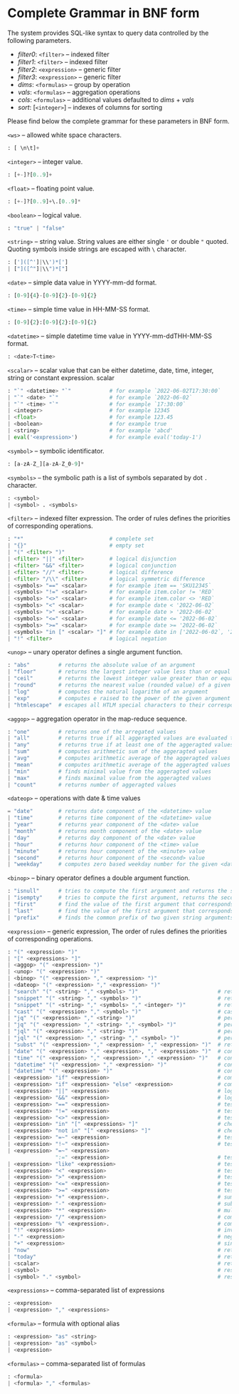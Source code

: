 # Complete Grammar in BNF form

The system provides SQL-like syntax to query data controlled by the following parameters.

* *filter0*: `<filter>` – indexed filter
* *filter1*: `<filter>` – indexed filter
* *filter2*: `<expression>` – generic filter
* *filter3*: `<expression>` – generic filter
* *dims*: `<formulas>` – group by operation
* *vals*: `<formulas>` – aggregation operations
* *cols*: `<formulas>` – additional values defaulted to *dims* + *vals*
* *sort*: [`<integer>`] – indexes of columns for sorting

Please find below the complete grammar for these parameters in BNF form.

`<ws>` – allowed white space characters.
  ```python
  : [ \n\t]+
  ```
`<integer>` – integer value.
  ```python
  : [+-]?[0..9]+
  ```
`<float>` – floating point value.
  ```python
  : [+-]?[0..9]+\.[0..9]*
  ```
`<boolean>` – logical value.
  ```python
  : "true" | "false"
  ```
`<string>` – string value. String values are either single `'` or double `"` quoted. Quoting symbols inside strings are escaped with `\` character.
  ```python
  : [']([^']|\\')*[']
  | ["]([^"]|\\")*["]
  ```
`<date>` – simple data value in YYYY-mm-dd format.
  ```python
  : [0-9]{4}-[0-9]{2}-[0-9]{2}
  ```
`<time>` – simple time value in HH-MM-SS format.
  ```python
  : [0-9]{2}:[0-9]{2}:[0-9]{2}
  ```
`<datetime>` – simple datetime time value in YYYY-mm-ddTHH-MM-SS format.
  ```python
  : <date>T<time>
  ```
`<scalar>` – scalar value that can be either datetime, date, time, integer, string or constant expression.
scalar
  ```python
  : "`" <datetime> "`"            # for example `2022-06-02T17:30:00`
  | "`" <date> "`"                # for example `2022-06-02`
  | "`" <time> "`"                # for example `17:30:00`
  | <integer>                     # for example 12345
  | <float>                       # for example 123.45
  | <boolean>                     # for example true
  | <string>                      # for example 'abcd'
  | eval('<expression>')          # for example eval('today-1')
  ```
`<symbol>` – symbolic identificator.
  ```python
  : [a-zA-Z_][a-zA-Z_0-9]*
  ```
`<symbols>` – the symbolic path is a list of symbols separated by dot `.` character.
  ```python
  : <symbol>
  | <symbol> . <symbols>
  ```
`<filter>`  – indexed filter expression. The order of rules defines the priorities of corresponding operations.
  ```python
  : "*"                           # complete set
  | "{}"                          # empty set
  | "(" <filter> ")"
  | <filter> "||" <filter>        # logical disjunction
  | <filter> "&&" <filter>        # logical conjunction
  | <filter> "//" <filter>        # logical difference
  | <filter> "/\\" <filter>       # logical symmetric difference
  | <symbols> "==" <scalar>       # for example item == 'SKU12345`
  | <symbols> "!=" <scalar>       # for example item.color != 'RED`
  | <symbols> "<>" <scalar>       # for example item.color <> 'RED`
  | <symbols> "<" <scalar>        # for example date < '2022-06-02`
  | <symbols> ">" <scalar>        # for example date > '2022-06-02`
  | <symbols> "<=" <scalar>       # for example date <= '2022-06-02`
  | <symbols> ">=" <scalar>       # for example date >= '2022-06-02`
  | <symbols> "in [" <scalar> "]" # for example date in ['2022-06-02`, '2022-06-01`]
  | "!" <filter>                  # logical negation
  ```

`<unop>` – unary operator defines a single argument function.
  ```python
  : "abs"         # returns the absolute value of an argument
  | "floor"       # returns the largest integer value less than or equal to an argument
  | "ceil"        # returns the lowest integer value greater than or equal to an argument
  | "round"       # returns the nearest value (rounded value) of a given argument
  | "log"         # computes the natural logarithm of an argument
  | "exp"         # computes e raised to the power of the given argument
  | "htmlescape"  # escapes all HTLM special characters to their corresponding entity reference (e.g. &lt;)
  ```

`<aggop>` – aggregation operator in the map-reduce sequence.
  ```python
  : "one"         # returns one of the arregated values
  | "all"         # returns true if all aggeragted values are evaluated to true
  | "any"         # returns true if at least one of the aggeragted values is evaluated to true
  | "sum"         # computes arithmetic sum of the aggeragted values
  | "avg"         # computes arithmetic average of the aggeragted values
  | "mean"        # computes arithmetic average of the aggeragted values
  | "min"         # finds minimal value from the aggeragted values
  | "max"         # finds maximal value from the aggeragted values
  | "count"       # returns number of aggeragted values
  ```

`<dateop>` – operations with date & time values
  ```python
  = "date"        # returns date component of the <datetime> value
  | "time"        # returns time component of the <datetime> value
  | "year"        # returns year component of the <date> value
  | "month"       # returns month component of the <date> value
  | "day"         # returns day component of the <date> value
  | "hour"        # returns hour component of the <time> value
  | "minute"      # returns hour component of the <minute> value
  | "second"      # returns hour component of the <second> value
  | "weekday"     # computes zero based weekday number for the given <datetime> value where week starts from Sunday
  ```

`<binop>` – binary operator defines a double argument function.
  ```python
  : "isnull"      # tries to compute the first argument and returns the second argument if computation is interrupted.
  | "isempty"     # tries to compute the first argument, returns the second argument if computation results in an empty string
  | "first"       # find the value of the first argument that corresponds to the minimal value of the second argument
  | "last"        # find the value of the first argument that corresponds to the maximal value of the second argument
  | "prefix"      # finds the common prefix of two given string arguments. The remaining part is replaced with the *** sequence
  ```

`<expression>` – generic expression, The order of rules defines the priorities of corresponding operations.
  ```python
  : "(" <expression> ")"
  | "[" <expressions> "]"
  | <aggop> "(" <expression> ")"
  | <unop> "(" <expression> ")"
  | <binop> "(" <expression> "," <expression> ")"
  | <dateop> "(" <expression> "," <expression> ")"
  | "search" "(" <string> "," <symbols> ")"                         # returns true if full text search returns any results
  | "snippet" "(" <string> "," <symbols> ")"                        # returns full text search results
  | "snippet" "(" <string> "," <symbols> "," <integer> ")"          # returns full text search results up to the defined limit
  | "cast" "(" <expression> "," <symbol> ")"                        # casts an expression to a given type
  | "jq" "(" <expression> "," <string> ")"                          # performs JQ query on a JSON value
  | "jq" "(" <expression> "," <string> "," <symbol> ")"             # performs JQ query on a JSON value and casts it to a given type
  | "jql" "(" <expression> "," <string> ")"                         # performs JQL query on a JSON value
  | "jql" "(" <expression> "," <string> "," <symbol> ")"            # performs JQL query on a JSON value and casts it to a given type
  | "subst" "(" <expression> "," <expression> "," <expression> ")"  # returns a new string with some or all matches of a pattern replaced by a replacement
  | "date" "(" <expression> "," <expression>, "," <expression> ")"  # constructs value of the date type from date components
  | "time" "(" <expression> "," <expression> "," <expression> ")"   # constructs value of the time type from date components
  | "datetime" "(" <expression> "," <expression> ")"                # constructs value of the datetime type from date and time components
  | "datetime" "(" <expression> ")"                                 # converts a YYYYmmddHHMMSS integer value to a datetime value
  | <expression> "if" <expression>                                  # computes the first expression only if the second one evaluates to true
  | <expression> "if" <expression> "else" <expression>              # computes the first expression only if the second one evaluates to true, returns the third expression otherwise
  | <expression> "||" <expression>                                  # logical or operation
  | <expression> "&&" <expression>                                  # logical and operation
  | <expression> "==" <expression>                                  # tests equality of two expression
  | <expression> "!=" <expression>                                  # tests if two expression are not equal
  | <expression> "<>" <expression>                                  # tests if two expression are not equal
  | <expression> "in" "[" <expressions> "]"                         # checks if the first expression value is present in a give list
  | <expression> "not in" "[" <expressions> "]"                     # checks if the first expression value is not present in a give list
  | <expression> "=~" <expression>                                  # tests if the first expressions matches regular expression given in the second expression
  | <expression> "!~" <expression>                                  # tests if the first expressions doesn't match regular expression given in the second expression
  | <expression> "=~" <expression>
                 ":=" <expression>                                  # tests and replaces expression value against given regular expression. matched groups can be referenced using $N syntax
  | <expression> "like" <expression>                                # tests expression value against a given wildcard. '*' represents zero, one, or multiple characters
  | <expression> "<" <expression>                                   # tests if the first expression is less than the second expression
  | <expression> ">" <expression>                                   # tests if the first expression is greater than the second expression
  | <expression> "<=" <expression>                                  # tests if the first expression less than or equal to the second expression
  | <expression> ">=" <expression>                                  # tests if the first expression greater than or equal to the second expression
  | <expression> "+" <expression>.                                  # sums two expressions
  | <expression> "-" <expression>                                   # subtracts two expressions
  | <expression> "*" <expression>                                   # muliplies two expressions
  | <expression> "/" <expression>                                   # computes division of two expressions
  | <expression> "%" <expression>.                                  # computes mod of two expressions
  | "!" <expression>                                                # inverts a logical value
  | "-" <expression>                                                # negates a numeric value
  | "+" <expression>                                                # singnifies positivenes of a numeric value
  | "now"                                                           # returns current date & time according to the configured timezone
  | "today"                                                         # returns current date according to the configured timezone
  | <scalar>                                                        # returns constant expression
  | <symbol>                                                        # resolves given name to a stream or report column or a function
  | <symbol> "." <symbol>                                           # resolved given name following a predefined report or stream link
  ```

`<expressions>` – comma-separated list of expressions
  ```python
  : <expression>
  | <expression> "," <expressions>
  ```

`<formula>` – formula with optional alias
  ```python
  : <expression> "as" <string>
  | <expression> "as" <symbol>
  | <expression>
  ```

`<formulas>` – comma-separated list of formulas
  ```python
  : <formula>
  | <formula> "," <formulas>
  ```
